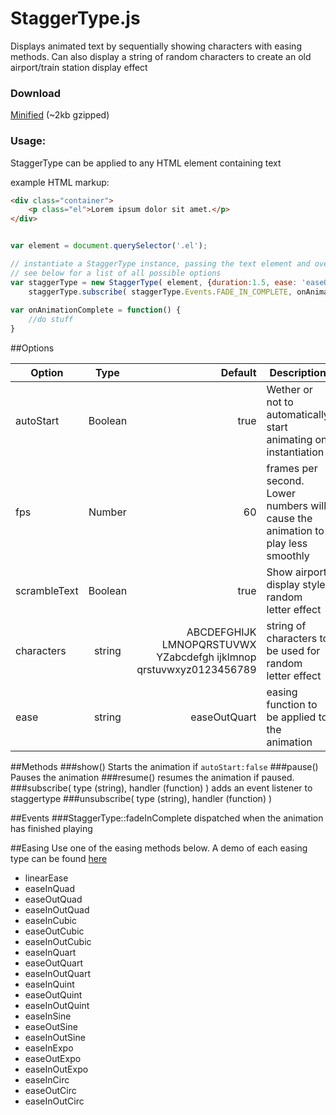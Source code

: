 StaggerType.js
=========
Displays animated text by sequentially showing characters with easing methods. Can also display a string of random characters to create an old airport/train station display effect

### Download

[Minified](https://github.com/WanjaStier/staggertype/raw/master/dist/staggertype.min.js) (~2kb gzipped)

### Usage:
StaggerType can be applied to any HTML element containing text

example HTML markup:
```html
<div class="container">
    <p class="el">Lorem ipsum dolor sit amet.</p>
</div>
```

```javascript

var element = document.querySelector('.el');

// instantiate a StaggerType instance, passing the text element and overriding some default options.
// see below for a list of all possible options
var staggerType = new StaggerType( element, {duration:1.5, ease: 'easeOutSine'} );
    staggerType.subscribe( staggerType.Events.FADE_IN_COMPLETE, onAnimationComplete)
    
var onAnimationComplete = function() {
    //do stuff
}
```
##Options


| Option        | Type           | Default  | Description
| ------------- |:-------------:| -----:| -------------
| autoStart      | Boolean | true | Wether or not to automatically start animating on instantiation
| fps     | Number      |   60 | frames per second. Lower numbers will cause the animation to play less smoothly
| scrambleText | Boolean     |    true | Show airport display style random letter effect
| characters | string | ABCDEFGHIJK LMNOPQRSTUVWX YZabcdefgh ijklmnop qrstuvwxyz0123456789 | string of characters to be used for random letter effect
| ease | string | easeOutQuart | easing function to be applied to the animation

##Methods
###show()
Starts the animation if ```autoStart:false```
###pause()
Pauses the animation
###resume()
resumes the animation if paused.
###subscribe( type (string), handler (function) )
adds an event listener to staggertype
###unsubscribe( type (string), handler (function) )

##Events
###StaggerType::fadeInComplete
dispatched when the animation has finished playing

##Easing
Use one of the easing methods below. A demo of each easing type can be found [here](http://www.robertpenner.com/easing/easing_demo.html)

* linearEase
* easeInQuad
* easeOutQuad
* easeInOutQuad
* easeInCubic
* easeOutCubic
* easeInOutCubic
* easeInQuart
* easeOutQuart
* easeInOutQuart
* easeInQuint
* easeOutQuint
* easeInOutQuint
* easeInSine
* easeOutSine
* easeInOutSine
* easeInExpo
* easeOutExpo
* easeInOutExpo
* easeInCirc
* easeOutCirc
* easeInOutCirc
